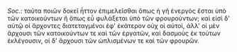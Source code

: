 

*Soc.*: ταῦτα ποιῶν δοκεῖ ἧττον ἐπιμελεῖσθαι ὅπως ἡ γῆ ἐνεργὸς ἔσται ὑπὸ τῶν κατοικούντων ἢ ὅπως εὖ φυλάξεται ὑπὸ τῶν φρουρούντων; καὶ εἰσὶ δ' αὐτῷ οἱ ἄρχοντες διατεταγμένοι ἐφ' ἑκάτερον οὐχ οἱ αὐτοί, ἀλλ' οἱ μὲν ἄρχουσι τῶν κατοικούντων τε καὶ τῶν ἐργατῶν, καὶ δασμοὺς ἐκ τούτων ἐκλέγουσιν, οἱ δ' ἄρχουσι τῶν ὡπλισμένων τε καὶ τῶν φρουρῶν.